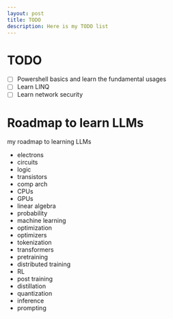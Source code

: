 ```yaml
---
layout: post
title: TODO
description: Here is my TODO list 
---
```


# TODO 
- [ ] Powershell basics and learn the fundamental usages
- [ ] Learn LINQ 
- [ ] Learn network security

# Roadmap to learn LLMs
my roadmap to learning LLMs
- electrons
- circuits
- logic
- transistors
- comp arch
- CPUs
- GPUs
- linear algebra
- probability
- machine learning
- optimization
- optimizers
- tokenization
- transformers
- pretraining
- distributed training
- RL
- post training
- distillation
- quantization
- inference
- prompting